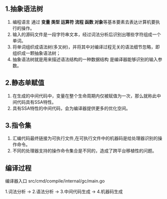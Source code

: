 ## 1.抽象语法树

1. 编程语言 通过 **变量 类型 运算符 流程 函数 对象**等基本要素去表达计算机要执行的操作。
2. 输入的源码文件是一段字符串文本，经过词法分析后识别出哪些字符组成一个单词。
3. 将单词组织成语法树(多叉树)，并将其中对编译过程无关的语法细节忽略，即组织成一颗抽象语法树；
4. 抽象语法树就是用来描述语法结构的一种数据结构 是编译器能够识别的输入参数。

## 2.静态单赋值

1. 在生成的中间代码中，变量在整个生命周期内仅被赋值为一次，那么就称此中间代码具有SSA特性。
2. 具有SSA特性的中间代码，会为编译器提供更多的优化空间。

## 3.指令集

1. 汇编代码最终链接为可执行文件,在可执行文件中的机器码是给处理器识别的操作命令。
2. 不同的处理器支持的操作命令集合是不同的，造成了跨平台移植性的问题。


## 编译过程

编译器入口
src/cmd/compile/internal/gc/main.go

1.词法分析 -> 2.语法分析 -> 3.中间代码生成 -> 4.机器码生成
